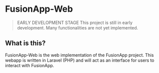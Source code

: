 # FusionApp-Web

> EARLY DEVELOPMENT STAGE
> This project is still in early development. Many functionalities are not yet implemented.

## What is this?

FusionApp-Web is the web implementation of the FusionApp project. This webapp is written in Laravel (PHP) and will act as an interface for users to interact with FusionApp.

